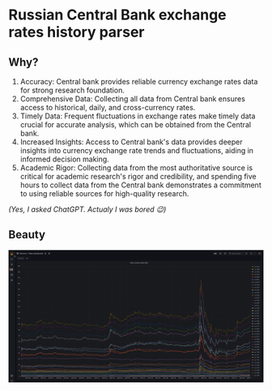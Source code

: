 # Russian Central Bank exchange rates history parser

## Why?
1. Accuracy: Central bank provides reliable currency exchange rates data for strong research foundation.
1. Comprehensive Data: Collecting all data from Central bank ensures access to historical, daily, and cross-currency rates.
1. Timely Data: Frequent fluctuations in exchange rates make timely data crucial for accurate analysis, which can be obtained from the Central bank.
1. Increased Insights: Access to Central bank's data provides deeper insights into currency exchange rate trends and fluctuations, aiding in informed decision making.
1. Academic Rigor: Collecting data from the most authoritative source is critical for academic research's rigor and credibility, and spending five hours to collect data from the Central bank demonstrates a commitment to using reliable sources for high-quality research.

_(Yes, I asked ChatGPT. Actualy I was bored 😉)_

## Beauty
![img.png](pics%2Fimg.png)